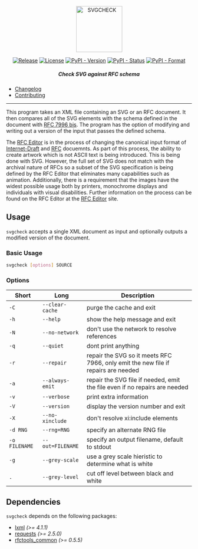 <div align="center">
    
<img src="https://raw.githubusercontent.com/ietf-tools/common/main/assets/logos/svgcheck.svg" alt="SVGCHECK" height="125" />
    
[![Release](https://img.shields.io/github/release/ietf-tools/svgcheck.svg?style=flat&maxAge=360)](https://github.com/ietf-tools/svgcheck/releases)
[![License](https://img.shields.io/github/license/ietf-tools/svgcheck)](https://github.com/ietf-tools/svgcheck/blob/main/LICENSE)
[![PyPI - Version](https://img.shields.io/pypi/v/svgcheck)](https://pypi.org/project/svgcheck/)
[![PyPI - Status](https://img.shields.io/pypi/status/svgcheck)](https://pypi.org/project/svgcheck/)
[![PyPI - Format](https://img.shields.io/pypi/format/svgcheck)](https://pypi.org/project/svgcheck/)
    
##### Check SVG against RFC schema
    
</div>

- [Changelog](https://github.com/ietf-tools/svgcheck/blob/main/CHANGELOG.md)
- [Contributing](https://github.com/ietf-tools/.github/blob/main/CONTRIBUTING.md)

---

This program takes an XML file containing an SVG or an RFC document.  It then compares all of the SVG elements with the schema defined in the document with [RFC 7996 bis](https://datatracker.ietf.org/doc/draft-7996-bis). The program has the option of modifying and writing out a version of the input that passes the defined schema.

The [RFC Editor](https://www.rfc-editor.org) is in the process of changing the canonical input format of [Internet-Draft](https://en.wikipedia.org/wiki/Internet_Draft) and [RFC](https://en.wikipedia.org/wiki/Request_for_Comments) docuemnts.  As part of this process, the ability to create artwork which is not ASCII text is being introduced.  This is being done with SVG. However, the full set of SVG does not match with the archival nature of RFCs so a subset of the SVG specification is being defined by the RFC Editor that eliminates many capabilities such as animation.  Additionally, there is a requirement that the images have the widest possible usage both by printers, monochrome displays and individuals with visual disabilities.  Further information on the process can be found on the RFC Editor at the [RFC Editor](https://www.rfc-editor.org) site.

## Usage

`svgcheck` accepts a single XML document as input and optionally outputs a modified version of the document.

### Basic Usage

```sh
svgcheck [options] SOURCE
```

### Options

| Short         | Long             | Description                                                                       |
|---------------|------------------|-----------------------------------------------------------------------------------|
| `-C`          | `--clear-cache`  | purge the cache and exit                                                          |
| `-h`          | `--help`         | show the help message and exit                                                    |
| `-N`          | `--no-network`   | don't use the network to resolve references                                       |
| `-q`          | `--quiet`        | dont print anything                                                               |
| `-r`          | `--repair`       | repair the SVG so it meets RFC 7966, only emit the new file if repairs are needed |
| `-a`          | `--always-emit`  | repair the SVG file if needed, emit the file even if no repairs are needed        |
| `-v`          | `--verbose`      | print extra information                                                           |
| `-V`          | `--version`      | display the version number and exit                                               |
| `-X`          | `--no-xinclude`  | don't resolve xi:include elements                                                 |
| `-d RNG`      | `--rng=RNG`      | specify an alternate RNG file                                                     |
| `-o FILENAME` | `--out=FILENAME` | specify an output filename, default to stdout                                     |
| `-g`          | `--grey-scale`   | use a grey scale hieristic to determine what is white                             |
| `.`           | `--grey-level`   | cut off level between black and white                                             |

## Dependencies

`svgcheck` depends on the following packages:

- [lxml](http://lxml.de) *(>= 4.1.1)*
- [requests](http://docs.python-requests.org) *(>= 2.5.0)*
- [rfctools_common](https://pypi.python.org/pypi/pip) *(>= 0.5.5)*
